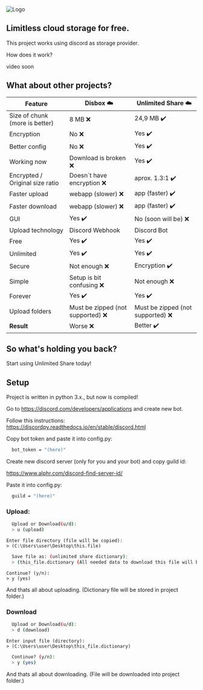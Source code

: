 
![Logo](https://i.imgur.com/dYwFnhH.png)


## Limitless cloud storage for free.

This project works using discord as storage provider.

How does it work?

video soon

## What about other projects?

| Feature | Disbox ☁️| Unlimited Share ☁️ |
| ------------- | ------------- | ------------- |
| Size of chunk (more is better)  | 8 MB ❌ | 24,9 MB ✔️ |
| Encryption  | No ❌ | Yes ✔️ |
| Better config  | No ❌ | Yes ✔️ |
| Working now  | Download is broken ❌ | Yes ✔️ |
| Encrypted / Original size ratio  | Doesn´t have encryption ❌ | aprox. 1.3:1 ✔️ |
| Faster upload  | webapp (slower) ❌ | app (faster) ✔️ |
| Faster download  | webapp (slower) ❌ | app (faster) ✔️ |
| GUI  | Yes ✔️ | No (soon will be) ❌ |
| Upload technology  | Discord Webhook  | Discord Bot  |
| Free | Yes ✔️ | Yes ✔️ |
| Unlimited | Yes ✔️ | Yes ✔️ |
| Secure | Not enough ❌ | Encryption ✔️ |
| Simple | Setup is bit confusing ❌ | Not enough ❌ |
| Forever | Yes ✔️ | Yes ✔️ |
| Upload folders | Must be zipped (not supported) ❌ | Must be zipped (not supported) ❌ |
| **Result** | Worse ❌ | Better ✔️ |

## So what's holding you back?

Start using Unlimited Share today!


## Setup

Project is written in python 3.x., but now is compiled!

Go to https://discord.com/developers/applications and create new bot.

Follow this instructions: https://discordpy.readthedocs.io/en/stable/discord.html

Copy bot token and paste it into config.py:
```bash
  bot_token = "(here)"
```

Create new discord server (only for you and your bot) and copy guild id:

https://www.alphr.com/discord-find-server-id/

Paste it into config.py:
```bash
  guild = "(here)"
```
### Upload:

```bash
  Upload or Download(u/d): 
  > u (upload)
```
    Enter file directory (file will be copied): 
    > (C:\Users\user\Desktop\this.file)

```bash
  Save file as: (unlimited share dictionary):
  > (this_file.dictionary (All needed data to download this file will be stored here.))
```
    Continue? (y/n): 
    > y (yes)

And thats all about uploading. (Dictionary file will be stored in project folder.)

### Download

```bash
  Upload or Download(u/d): 
  > d (download)
```
    Enter input file (directory): 
    > (C:\Users\user\Desktop\this_file.dictionary)

```bash
  Continue? (y/n): 
  > y (yes)
```

And thats all about downloading. (File will be downloaded into project folder.)
